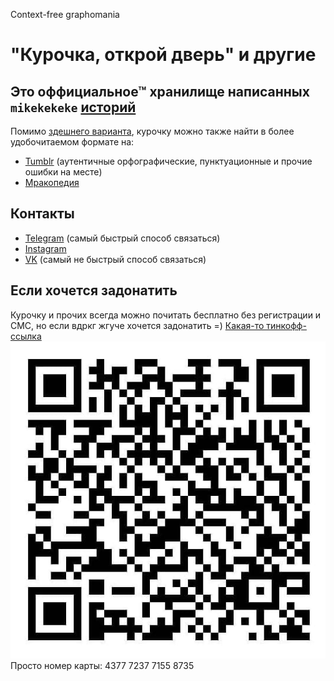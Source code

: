 Context-free graphomania
# "Курочка, открой дверь" и другие
## Это оффициальное™ хранилище написанных `mikekekeke` [историй](https://github.com/mikekeke/stories)
Помимо [здешнего варианта](https://github.com/mikekeke/stories/blob/main/chiken), курочку можно также найти в более удобочитаемом формате на:
* [Tumblr](https://mikekekeke.tumblr.com/post/29042421935/%D0%BA%D1%83%D1%80%D0%BE%D1%87%D0%BA%D0%B0-%D0%BE%D1%82%D0%BA%D1%80%D0%BE%D0%B9-%D0%B4%D0%B2%D0%B5%D1%80%D1%8C) (аутентичные орфографические, пунктуационные и прочие ошибки на месте)
* [Мракопедия](https://mrakopedia.net/wiki/%D0%9A%D1%83%D1%80%D0%BE%D1%87%D0%BA%D0%B0,_%D0%BE%D1%82%D0%BA%D1%80%D0%BE%D0%B9_%D0%B4%D0%B2%D0%B5%D1%80%D1%8C)

## Контакты
* [Telegram](https://t.me/mikekekeke) (самый быстрый способ связаться)
* [Instagram](https://href.li/?https://www.instagram.com/marmalade_poacher)
* [VK](https://t.me/mikekekeke%3Cbr%3Ehttps://vk.com/littlechavo) (самый не быстрый способ связаться)

## Если хочется задонатить
Курочку и прочих всегда можно почитать бесплатно без регистрации и СМС, но если вдркг жгуче хочется задонатить =)
[Какая-то тинкофф-ссылка](https://www.tinkoff.ru/rm/lazarev.mikhail7/wZMG775150)
![Моднейший QR-код](donate/qr.jpg?raw=true "Моднейший QR-код")
Просто номер карты: 4377 7237 7155 8735
